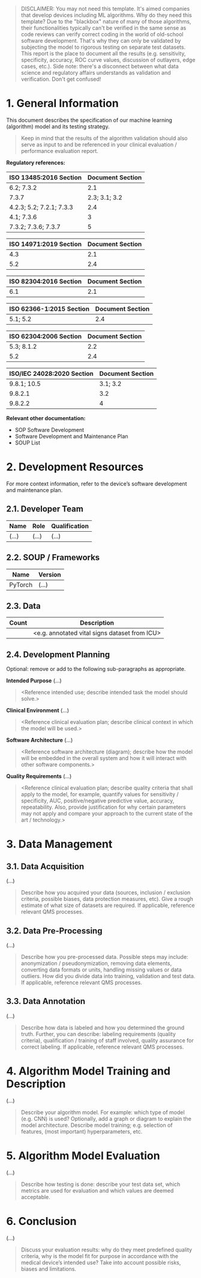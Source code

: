 > DISCLAIMER:
> You may not need this template. It's aimed companies that develop devices including ML algorithms. Why do they need this template?
> Due to the "blackbox" nature of many of those algorithms, their functionalities typically can't be verified in the same sense as code reviews can verify correct coding in the world of old-school software development. That's why they can only be validated by subjecting the model to rigorous testing on separate test datasets. This report is the place to document all the results (e.g. sensitivity, specificity, accuracy, ROC curve values, discussion of outlayers, edge cases, etc.). Side note: there's a disconnect between what data science and regulatory affairs understands as validation and verification. Don't get confused!

# 1\. General Information

This document describes the specification of our machine learning (algorithm) model and its testing strategy.

> Keep in mind that the results of the algorithm validation should also serve as input to and be referenced in your clinical evaluation / performance evaluation report.

**Regulatory references:**

| ISO 13485:2016 Section | Document Section |
| ---------------------- | ---------------- |
| 6.2; 7.3.2 | 2.1 |
| 7.3.7 | 2.3; 3.1; 3.2 |
| 4.2.3; 5.2; 7.2.1; 7.3.3 | 2.4 |
| 4.1; 7.3.6 | 3 |
| 7.3.2; 7.3.6; 7.3.7 | 5 |

| ISO 14971:2019 Section | Document Section |
| ---------------------- | ---------------- |
| 4.3 | 2.1 |
| 5.2 | 2.4 |

| ISO 82304:2016 Section | Document Section |
| ---------------------- | ---------------- |
| 6.1 | 2.1 |

| ISO 62366-1:2015 Section | Document Section |
| ------------------------ | ---------------- |
| 5.1; 5.2 | 2.4 |

| ISO 62304:2006 Section | Document Section |
| ---------------------- | ---------------- |
| 5.3; 8.1.2 | 2.2 |
| 5.2 | 2.4 |

| ISO/IEC 24028:2020 Section | Document Section |
| -------------------------- | ---------------- |
| 9.8.1; 10.5 | 3.1; 3.2 |
| 9.8.2.1 | 3.2 |
| 9.8.2.2 | 4 |

**Relevant other documentation:**

* SOP Software Development
* Software Development and Maintenance Plan
* SOUP List

# 2\. Development Resources

For more context information, refer to the device’s software development and maintenance plan.

## 2.1. Developer Team

| Name | Role | Qualification |
| ---- | ---- | ------------- |
| (...) | (...) | (...) |

## 2.2. SOUP / Frameworks

| Name | Version |
| ---- | ------- |
| PyTorch | (...) |

## 2.3. Data

| Count | Description |
| ----- | ----------- |
|  | \<e.g. annotated vital signs dataset from ICU> |


## 2.4. Development Planning

Optional: remove or add to the following sub-paragraphs as appropriate.

**Intended Purpose**
(...)

> \<Reference intended use; describe intended task the model should solve.>

**Clinical Environment**
(...)

> \<Reference clinical evaluation plan; describe clinical context in which the model will be used.>

**Software Architecture**
(...)

> \<Reference software architecture (diagram); describe how the model will be embedded in the overall system and how it will interact with other software components.>

**Quality Requirements**
(...)

> <Reference clinical evaluation plan; describe quality criteria that shall apply to the model, for example, quantify values for sensitivity / specificity, AUC, positive/negative predictive value, accuracy, repeatability. Also, provide justification for why certain parameters may not apply and compare your approach to the current state of the art / technology.>

# 3\. Data Management

## 3.1. Data Acquisition

(...)

> Describe how you acquired your data (sources, inclusion / exclusion criteria, possible biases, data protection measures, etc). Give a rough estimate of what size of datasets are required.
> If applicable, reference relevant QMS processes.

## 3.2. Data Pre-Processing

(...)

> Describe how you pre-processed data. Possible steps may include: anonymization / pseudonymization, removing data elements, converting data formats or units, handling missing values or data outliers. How did you divide data into training, validation and test data. If applicable, reference relevant QMS processes.

## 3.3. Data Annotation

(...)

> Describe how data is labeled and how you determined the ground truth. Further, you can describe: labeling requirements (quality criteria), qualification / training of staff involved, quality assurance for correct labeling. If applicable, reference relevant QMS processes.

# 4\. Algorithm Model Training and Description

(...)

> Describe your algorithm model. For example: which type of model (e.g. CNN) is used? Optionally, add a graph or diagram to explain the model architecture. Describe model training; e.g. selection of features, (most important) hyperparameters, etc.

# 5\. Algorithm Model Evaluation

(...)

> Describe how testing is done: describe your test data set, which metrics are used for evaluation and which values are deemed acceptable.

# 6\. Conclusion

(...)

> Discuss your evaluation results: why do they meet predefined quality criteria, why is the model fit for purpose in accordance with the medical device’s intended use? Take into account possible risks, biases and limitations.
